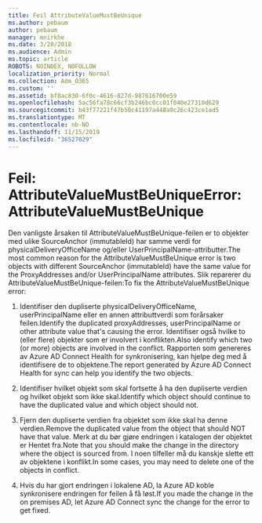 ```yaml
---
title: Feil AttributeValueMustBeUnique
ms.author: pebaum
author: pebaum
manager: mnirkhe
ms.date: 3/20/2018
ms.audience: Admin
ms.topic: article
ROBOTS: NOINDEX, NOFOLLOW
localization_priority: Normal
ms.collection: Adm_O365
ms.custom: ''
ms.assetid: bf8ac830-6f0c-4616-827d-987616700e59
ms.openlocfilehash: 5ac56fa78c66cf3b246bc0cc01f040e27310d629
ms.sourcegitcommit: b43f77221f47b50c41197a448a9c26c423ce1ad5
ms.translationtype: MT
ms.contentlocale: nb-NO
ms.lasthandoff: 11/15/2019
ms.locfileid: "36527029"
---
```

# <a name="error-attributevaluemustbeunique"></a><span data-ttu-id="ba043-102">Feil: AttributeValueMustBeUnique</span><span class="sxs-lookup"><span data-stu-id="ba043-102">Error: AttributeValueMustBeUnique</span></span>

<span data-ttu-id="ba043-103">Den vanligste årsaken til AttributeValueMustBeUnique-feilen er to objekter med ulike SourceAnchor (immutableId) har samme verdi for physicalDeliveryOfficeName og/eller UserPrincipalName-attributter.</span><span class="sxs-lookup"><span data-stu-id="ba043-103">The most common reason for the AttributeValueMustBeUnique error is two objects with different SourceAnchor (immutableId) have the same value for the ProxyAddresses and/or UserPrincipalName attributes.</span></span> <span data-ttu-id="ba043-104">Slik reparerer du AttributeValueMustBeUnique-feilen:</span><span class="sxs-lookup"><span data-stu-id="ba043-104">To fix the AttributeValueMustBeUnique error:</span></span>
  
1. <span data-ttu-id="ba043-105">Identifiser den dupliserte physicalDeliveryOfficeName, userPrincipalName eller en annen attributtverdi som forårsaker feilen.</span><span class="sxs-lookup"><span data-stu-id="ba043-105">Identify the duplicated proxyAddresses, userPrincipalName or other attribute value that's causing the error.</span></span> <span data-ttu-id="ba043-106">Identifiser også hvilke to (eller flere) objekter som er involvert i konflikten.</span><span class="sxs-lookup"><span data-stu-id="ba043-106">Also identify which two (or more) objects are involved in the conflict.</span></span> <span data-ttu-id="ba043-107">Rapporten som genereres av Azure AD Connect Health for synkronisering, kan hjelpe deg med å identifisere de to objektene.</span><span class="sxs-lookup"><span data-stu-id="ba043-107">The report generated by Azure AD Connect Health for sync can help you identify the two objects.</span></span>
    
2. <span data-ttu-id="ba043-108">Identifiser hvilket objekt som skal fortsette å ha den dupliserte verdien og hvilket objekt som ikke skal.</span><span class="sxs-lookup"><span data-stu-id="ba043-108">Identify which object should continue to have the duplicated value and which object should not.</span></span>
    
3. <span data-ttu-id="ba043-109">Fjern den dupliserte verdien fra objektet som ikke skal ha denne verdien.</span><span class="sxs-lookup"><span data-stu-id="ba043-109">Remove the duplicated value from the object that should NOT have that value.</span></span> <span data-ttu-id="ba043-110">Merk at du bør gjøre endringen i katalogen der objektet er Hentet fra.</span><span class="sxs-lookup"><span data-stu-id="ba043-110">Note that you should make the change in the directory where the object is sourced from.</span></span> <span data-ttu-id="ba043-111">I noen tilfeller må du kanskje slette ett av objektene i konflikt.</span><span class="sxs-lookup"><span data-stu-id="ba043-111">In some cases, you may need to delete one of the objects in conflict.</span></span>
    
4. <span data-ttu-id="ba043-112">Hvis du har gjort endringen i lokalene AD, la Azure AD koble synkronisere endringen for feilen å få løst.</span><span class="sxs-lookup"><span data-stu-id="ba043-112">If you made the change in the on premises AD, let Azure AD Connect sync the change for the error to get fixed.</span></span>
    

